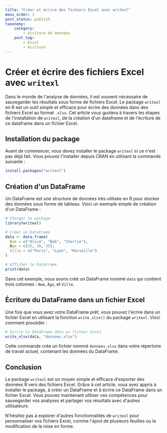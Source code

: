 ```yaml
---
title: "Créer et écrire des fichiers Excel avec writexl"
menu_order: 1
post_status: publish
taxonomy:
    category:
        - écriture de données
    post_tag:
        - Excel
        - écriture
---
```


# Créer et écrire des fichiers Excel avec `writexl`

Dans le monde de l'analyse de données, il est souvent nécessaire de sauvegarder les résultats sous forme de fichiers Excel. Le package `writexl` en R est un outil simple et efficace pour écrire des données dans des fichiers Excel au format `.xlsx`. Cet article vous guidera à travers les étapes de l'installation de `writexl`, de la création d'un dataframe et de l'écriture de ce dataframe dans un fichier Excel.

## Installation du package

Avant de commencer, vous devez installer le package `writexl` si ce n'est pas déjà fait. Vous pouvez l'installer depuis CRAN en utilisant la commande suivante :

```R
install.packages("writexl")
```

## Création d'un DataFrame

Un DataFrame est une structure de données très utilisée en R pour stocker des données sous forme de tableau. Voici un exemple simple de création d'un DataFrame :

```R
# Charger le package
library(writexl)

# Créer un DataFrame
data <- data.frame(
  Nom = c("Alice", "Bob", "Charlie"),
  Âge = c(25, 30, 35),
  Ville = c("Paris", "Lyon", "Marseille")
)

# Afficher le DataFrame
print(data)
```

Dans cet exemple, nous avons créé un DataFrame nommé `data` qui contient trois colonnes : `Nom`, `Âge`, et `Ville`.

## Écriture du DataFrame dans un fichier Excel

Une fois que vous avez votre DataFrame prêt, vous pouvez l'écrire dans un fichier Excel en utilisant la fonction `write_xlsx()` du package `writexl`. Voici comment procéder :

```R
# Écrire le DataFrame dans un fichier Excel
write_xlsx(data, "donnees.xlsx")
```

Cette commande crée un fichier nommé `donnees.xlsx` dans votre répertoire de travail actuel, contenant les données du DataFrame.

## Conclusion

Le package `writexl` est un moyen simple et efficace d'exporter des données R vers des fichiers Excel. Grâce à cet article, vous avez appris à installer le package, à créer un DataFrame et à écrire ce DataFrame dans un fichier Excel. Vous pouvez maintenant utiliser ces compétences pour sauvegarder vos analyses et partager vos résultats avec d'autres utilisateurs.

N'hésitez pas à explorer d'autres fonctionnalités de `writexl` pour personnaliser vos fichiers Excel, comme l'ajout de plusieurs feuilles ou la modification de la mise en forme.

